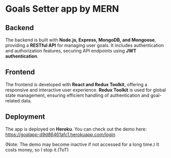 # Goals Setter app by MERN

## Backend
The backend is built with **Node.js, Express, MongoDB, and Mongoose**, providing a **RESTful API** for managing user goals. 
It includes authentication and authorization features, securing API endpoints using **JWT authentication**.

## Frontend
The frontend is developed with **React and Redux Toolkit**, offering a responsive and interactive user experience.
**Redux Toolkit** is used for global state management, ensuring efficient handling of authentication and goal-related data.

## Deployment
The app is deployed on **Heroku**. You can check out the demo here: https://goalapp-d9d86461afc1.herokuapp.com/login

(Note: The demo may become inactive if not accessed for a long time.) 
It costs money, so I stop it.(ToT)
